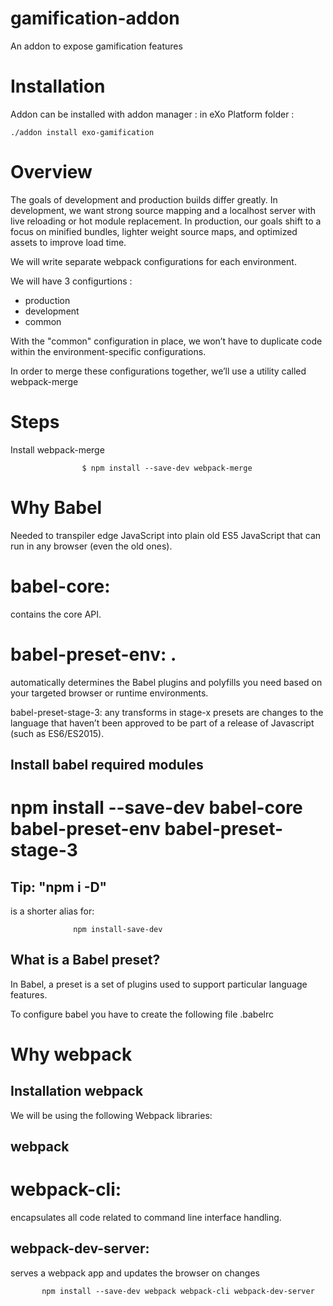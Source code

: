 gamification-addon 
============
An addon to expose gamification features


Installation
============
Addon can be installed with addon manager : in eXo Platform folder :

    ./addon install exo-gamification 

Overview
============

The goals of development and production builds differ greatly. In development, we want strong source mapping and a localhost server with live reloading or hot module replacement. In production, our goals shift to a focus on minified bundles, lighter weight source maps, and optimized assets to improve load time.



We will write separate webpack configurations for each environment.

We will have 3 configurtions :
* production 
* development 
* common

With the "common" configuration in place, we won’t have to duplicate code within the environment-specific configurations.

In order to merge these configurations together, we’ll use a utility called webpack-merge


Steps
===============
Install webpack-merge

                    $ npm install --save-dev webpack-merge

Why Babel
===============
Needed to transpiler edge JavaScript into plain old ES5 JavaScript that can run in any browser (even the old ones).

babel-core: 
===============
contains the core API.

babel-preset-env: .
===============
automatically determines the Babel plugins and polyfills you need based on your targeted browser or runtime environments.

babel-preset-stage-3: any transforms in stage-x presets are changes to the language that haven’t been approved to be part of a release of Javascript (such as ES6/ES2015).

Install babel required modules
-------------------
npm install --save-dev babel-core babel-preset-env babel-preset-stage-3
===============

Tip: "npm i -D"
-------------------
is a shorter alias for:       
                                                   
                  npm install-save-dev

What is a Babel preset?
-------------------
In Babel, a preset is a set of plugins used to support particular language features.

To configure babel you have to create the following file .babelrc

Why webpack
===============

Installation webpack
-------------------
We will be using the following Webpack libraries:

webpack
-------------------

webpack-cli: 
===============
encapsulates all code related to command line interface handling.

webpack-dev-server:
-------------------
serves a webpack app and updates the browser on changes

           npm install --save-dev webpack webpack-cli webpack-dev-server
